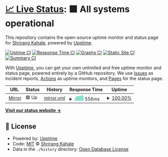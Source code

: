 # [📈 Live Status](https://uptime.albony.xyz): <!--live status--> **🟩 All systems operational**

This repository contains the open-source uptime monitor and status page for [Shrirang Kahale](albony.xyz), powered by [Upptime](https://github.com/upptime/upptime).

[![Uptime CI](https://github.com/albonycal/uptime/workflows/Uptime%20CI/badge.svg)](https://github.com/albonycal/uptime/actions?query=workflow%3A%22Uptime+CI%22)
[![Response Time CI](https://github.com/albonycal/uptime/workflows/Response%20Time%20CI/badge.svg)](https://github.com/albonycal/uptime/actions?query=workflow%3A%22Response+Time+CI%22)
[![Graphs CI](https://github.com/albonycal/uptime/workflows/Graphs%20CI/badge.svg)](https://github.com/albonycal/uptime/actions?query=workflow%3A%22Graphs+CI%22)
[![Static Site CI](https://github.com/albonycal/uptime/workflows/Static%20Site%20CI/badge.svg)](https://github.com/albonycal/uptime/actions?query=workflow%3A%22Static+Site+CI%22)
[![Summary CI](https://github.com/albonycal/uptime/workflows/Summary%20CI/badge.svg)](https://github.com/albonycal/uptime/actions?query=workflow%3A%22Summary+CI%22)

With [Upptime](https://upptime.js.org), you can get your own unlimited and free uptime monitor and status page, powered entirely by a GitHub repository. We use [Issues](https://github.com/albonycal/uptime/issues) as incident reports, [Actions](https://github.com/albonycal/uptime/actions) as uptime monitors, and [Pages](https://uptime.albony.xyz) for the status page.

<!--start: status pages-->
<!-- This summary is generated by Upptime (https://github.com/upptime/upptime) -->
<!-- Do not edit this manually, your changes will be overwritten -->
<!-- prettier-ignore -->
| URL | Status | History | Response Time | Uptime |
| --- | ------ | ------- | ------------- | ------ |
| <img alt="" src="https://icons.duckduckgo.com/ip3/mirror.albony.xyz.ico" height="13"> [Mirror](https://mirror.albony.xyz/) | 🟩 Up | [mirror.yml](https://github.com/Albonycal/uptime/commits/HEAD/history/mirror.yml) | <details><summary><img alt="Response time graph" src="./graphs/mirror/response-time-week.png" height="20"> 556ms</summary><br><a href="https://uptime.albony.xyz/history/mirror"><img alt="Response time 1505" src="https://img.shields.io/endpoint?url=https%3A%2F%2Fraw.githubusercontent.com%2FAlbonycal%2Fuptime%2FHEAD%2Fapi%2Fmirror%2Fresponse-time.json"></a><br><a href="https://uptime.albony.xyz/history/mirror"><img alt="24-hour response time 533" src="https://img.shields.io/endpoint?url=https%3A%2F%2Fraw.githubusercontent.com%2FAlbonycal%2Fuptime%2FHEAD%2Fapi%2Fmirror%2Fresponse-time-day.json"></a><br><a href="https://uptime.albony.xyz/history/mirror"><img alt="7-day response time 556" src="https://img.shields.io/endpoint?url=https%3A%2F%2Fraw.githubusercontent.com%2FAlbonycal%2Fuptime%2FHEAD%2Fapi%2Fmirror%2Fresponse-time-week.json"></a><br><a href="https://uptime.albony.xyz/history/mirror"><img alt="30-day response time 633" src="https://img.shields.io/endpoint?url=https%3A%2F%2Fraw.githubusercontent.com%2FAlbonycal%2Fuptime%2FHEAD%2Fapi%2Fmirror%2Fresponse-time-month.json"></a><br><a href="https://uptime.albony.xyz/history/mirror"><img alt="1-year response time 1505" src="https://img.shields.io/endpoint?url=https%3A%2F%2Fraw.githubusercontent.com%2FAlbonycal%2Fuptime%2FHEAD%2Fapi%2Fmirror%2Fresponse-time-year.json"></a></details> | <details><summary><a href="https://uptime.albony.xyz/history/mirror">100.00%</a></summary><a href="https://uptime.albony.xyz/history/mirror"><img alt="All-time uptime 98.98%" src="https://img.shields.io/endpoint?url=https%3A%2F%2Fraw.githubusercontent.com%2FAlbonycal%2Fuptime%2FHEAD%2Fapi%2Fmirror%2Fuptime.json"></a><br><a href="https://uptime.albony.xyz/history/mirror"><img alt="24-hour uptime 100.00%" src="https://img.shields.io/endpoint?url=https%3A%2F%2Fraw.githubusercontent.com%2FAlbonycal%2Fuptime%2FHEAD%2Fapi%2Fmirror%2Fuptime-day.json"></a><br><a href="https://uptime.albony.xyz/history/mirror"><img alt="7-day uptime 100.00%" src="https://img.shields.io/endpoint?url=https%3A%2F%2Fraw.githubusercontent.com%2FAlbonycal%2Fuptime%2FHEAD%2Fapi%2Fmirror%2Fuptime-week.json"></a><br><a href="https://uptime.albony.xyz/history/mirror"><img alt="30-day uptime 100.00%" src="https://img.shields.io/endpoint?url=https%3A%2F%2Fraw.githubusercontent.com%2FAlbonycal%2Fuptime%2FHEAD%2Fapi%2Fmirror%2Fuptime-month.json"></a><br><a href="https://uptime.albony.xyz/history/mirror"><img alt="1-year uptime 98.98%" src="https://img.shields.io/endpoint?url=https%3A%2F%2Fraw.githubusercontent.com%2FAlbonycal%2Fuptime%2FHEAD%2Fapi%2Fmirror%2Fuptime-year.json"></a></details>

<!--end: status pages-->

[**Visit our status website →**](https://uptime.albony.xyz)

## 📄 License

- Powered by: [Upptime](https://github.com/upptime/upptime)
- Code: [MIT](./LICENSE) © [Shrirang Kahale](albony.xyz)
- Data in the `./history` directory: [Open Database License](https://opendatacommons.org/licenses/odbl/1-0/)
